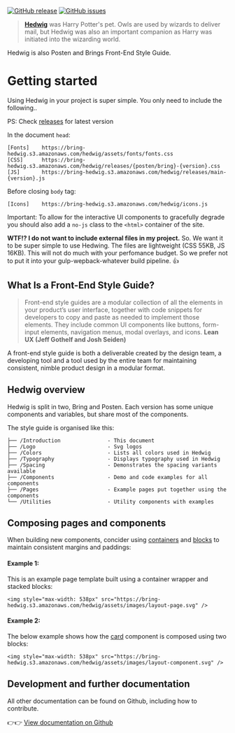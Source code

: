 
[![GitHub release](https://img.shields.io/github/release/bring/hedwig.svg?style=flat-square)](https://github.com/bring/hedwig/releases) [![GitHub issues](https://img.shields.io/github/issues/bring/hedwig.svg?style=flat-square)](https://github.com/bring/hedwig/issues)

> [**Hedwig**](http://harrypotter.wikia.com/wiki/Hedwig) was Harry Potter's pet. Owls are used by wizards to deliver mail, but Hedwig was also an important companion as Harry was initiated into the wizarding world.

Hedwig is also Posten and Brings Front-End Style Guide.

# Getting started

Using Hedwig in your project is super simple. You only need to include the following..

PS: Check [releases](https://github.com/bring/hedwig/releases) for latest version

In the document `head`:
```
[Fonts]    https://bring-hedwig.s3.amazonaws.com/hedwig/assets/fonts/fonts.css
[CSS]      https://bring-hedwig.s3.amazonaws.com/hedwig/releases/{posten/bring}-{version}.css
[JS]       https://bring-hedwig.s3.amazonaws.com/hedwig/releases/main-{version}.js
```

Before closing `body` tag:
```
[Icons]    https://bring-hedwig.s3.amazonaws.com/hedwig/icons.js
```

Important: To allow for the interactive UI components to gracefully degrade you should also add a `no-js` class to the `<html>` container of the site.

**WTF!? I do not want to include external files in my project.**
So. We want it to be super simple to use Hedwing. The files are lightweight (CSS 55KB, JS 16KB). This will not do much with your perfomance budget. So we prefer not to put it into your gulp-wepback-whatever build pipeline. 👍

## What Is a Front-End Style Guide?
> Front-end style guides are a modular collection of all the elements in your product’s user interface, together with code snippets for developers to copy and paste as needed to implement those elements. They include common UI components like buttons, form-input elements, navigation menus, modal overlays, and icons. **Lean UX (Jeff Gothelf and Josh Seiden)**

A front-end style guide is both a deliverable created by the design team, a developing tool and a tool used by the entire team for maintaining consistent, nimble product design in a modular format.

## Hedwig overview

Hedwig is split in two, Bring and Posten. Each version has some unique components and variables, but share most of the components. 

The style guide is organised like this:
    
    ├── /Introduction               - This document
    ├── /Logo                       - Svg logos
    ├── /Colors                     - Lists all colors used in Hedwig
    ├── /Typography                 - Displays typography used in Hedwig
    ├── /Spacing                    - Demonstrates the spacing variants available
    ├── /Components                 - Demo and code examples for all components
    ├── /Pages                      - Example pages put together using the components
    └── /Utilities                  - Utility components with examples

## Composing pages and components

When building new components, concider using [containers](/Container) and [blocks](/Block) to maintain consistent margins and paddings:

#### Example 1:

This is an example page template built using a container wrapper and stacked blocks:

```html|plain,no-source
<img style="max-width: 538px" src="https://bring-hedwig.s3.amazonaws.com/hedwig/assets/images/layout-page.svg" />
```

#### Example 2:

The below example shows how the [card](/Card) component is composed using two blocks:

```html|plain,no-source
<img style="max-width: 538px" src="https://bring-hedwig.s3.amazonaws.com/hedwig/assets/images/layout-component.svg" />
```


## Development and further documentation

All other documentation can be found on Github, including how to contribute.

👉👉 [View documentation on Github](https://github.com/bring/hedwig)
